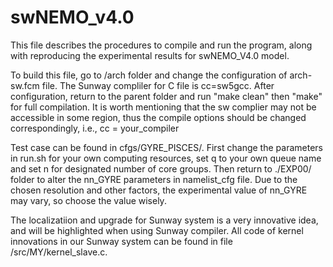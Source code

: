 # swNEMO_v4.0

This file describes the procedures to compile and run the program, along with reproducing the experimental results for swNEMO_V4.0 model.

To build this file, go to /arch folder and change the configuration of arch-sw.fcm file. The Sunway compliler for C file is cc=sw5gcc.
After configuration, return to the parent folder and run "make clean" then "make" for full compilation.
It is worth mentioning that the sw complier may not be accessible in some region, thus the compile options should be changed correspondingly, i.e., cc = your_compiler

Test case can be found in cfgs/GYRE_PISCES/. First change the parameters in run.sh for your own computing resources, set q to your own queue name and set n for designated number of core groups. Then return to ./EXP00/ folder to alter the nn_GYRE parameters in namelist_cfg file. Due to the chosen resolution and other factors, the experimental value of nn_GYRE may vary, so choose the value wisely.

The localizatiion and upgrade for Sunway system is a very innovative idea, and will be highlighted when using Sunway compiler. All code of kernel innovations in our Sunway system can be found in file /src/MY/kernel_slave.c. 
